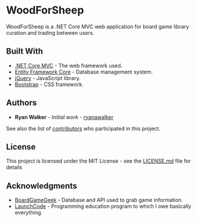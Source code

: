 # WoodForSheep

WoodForSheep is a .NET Core MVC web application for board game library curation and trading between users.

## Built With

* [.NET Core MVC](https://docs.microsoft.com/en-us/aspnet/core/) - The web framework used.
* [Entity Framework Core](https://docs.microsoft.com/en-us/ef/core/) - Database management system.
* [jQuery](http://api.jquery.com/) - JavaScript library.
* [Bootstrap](http://getbootstrap.com/) - CSS framework.

## Authors

* **Ryan Walker** - *Initial work* - [ryanawalker](https://github.com/ryanawalker)

See also the list of [contributors](https://github.com/ryanawalker/WoodForSheep/contributors) who participated in this project.

## License

This project is licensed under the MIT License - see the [LICENSE.md](LICENSE.md) file for details

## Acknowledgments

* [BoardGameGeek](http://boardgamegeek.com) - Database and API used to grab game information.
* [LaunchCode](http://launchcode.org) - Programming education program to which I owe basically everything.